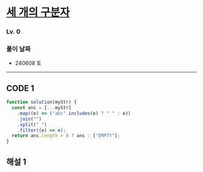 # [세 개의 구분자](https://school.programmers.co.kr/learn/courses/30/lessons/181862)

### Lv. 0

### 풀이 날짜

- 240608 토

---

## CODE 1

```javascript
function solution(myStr) {
  const ans = [...myStr]
    .map((e) => ("abc".includes(e) ? " " : e))
    .join("")
    .split(" ")
    .filter((e) => e);
  return ans.length > 0 ? ans : ["EMPTY"];
}
```

## 해설 1
